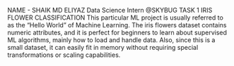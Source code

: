 NAME - SHAIK MD ELIYAZ
Data Science Intern @SKYBUG
TASK 1 IRIS FLOWER CLASSIFICATION
This particular ML project is usually referred to as the “Hello World” of Machine Learning. The iris flowers dataset contains numeric attributes, and it is perfect for beginners to learn about supervised ML algorithms, mainly how to load and handle data. Also, since this is a small dataset, it can easily fit in memory without requiring special transformations or scaling capabilities.
